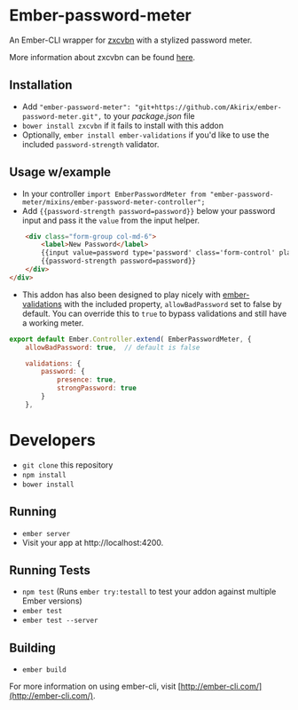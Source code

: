 # Ember-password-meter


An Ember-CLI wrapper for [zxcvbn](https://github.com/dropbox/zxcvbn) with a stylized password meter.

More information about zxcvbn can be found [here](https://github.com/dropbox/zxcvbn#usage).

## Installation

* Add `"ember-password-meter": "git+https://github.com/Akirix/ember-password-meter.git",` to your _package.json_ file  
* `bower install zxcvbn` if it fails to install with this addon  
* Optionally, `ember install ember-validations` if you'd like to use the included `password-strength` validator.

## Usage w/example
* In your controller `import EmberPasswordMeter from "ember-password-meter/mixins/ember-password-meter-controller";`
* Add `{{password-strength password=password}}` below your password input and pass it the `value` from the input helper.

```html
    <div class="form-group col-md-6">
        <label>New Password</label>
        {{input value=password type='password' class='form-control' placeholder='New Password'}} <br />
        {{password-strength password=password}}
    </div>
</div>
```

* This addon has also been designed to play nicely with [ember-validations](https://github.com/DockYard/ember-validations) with the included property, `allowBadPassword` set 
  to false by default. You can override this to `true` to bypass validations and still have a working meter.

```javascript
export default Ember.Controller.extend( EmberPasswordMeter, {
    allowBadPassword: true,  // default is false

    validations: {
        password: {
            presence: true,
            strongPassword: true
        }
    },
```

# Developers

* `git clone` this repository
* `npm install`
* `bower install`

## Running

* `ember server`
* Visit your app at http://localhost:4200.

## Running Tests

* `npm test` (Runs `ember try:testall` to test your addon against multiple Ember versions)
* `ember test`
* `ember test --server`

## Building

* `ember build`

For more information on using ember-cli, visit [http://ember-cli.com/](http://ember-cli.com/).
